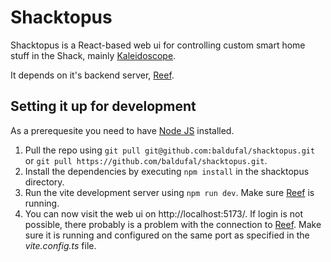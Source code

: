 # Shacktopus

Shacktopus is a React-based web ui for controlling custom smart home stuff in the Shack, mainly [Kaleidoscope](https://github.com/mrd0ll4r/kaleidoscope).

It depends on it's backend server, [Reef](https://github.com/baldufal/reef).

## Setting it up for development

As a prerequesite you need to have [Node JS](https://nodejs.org/) installed.

1. Pull the repo using `git pull git@github.com:baldufal/shacktopus.git` or `git pull https://github.com/baldufal/shacktopus.git`.
2. Install the dependencies by executing `npm install` in the shacktopus directory.
3. Run the vite development server using `npm run dev`. Make sure [Reef](https://github.com/baldufal/reef) is running.
4. You can now visit the web ui on http://localhost:5173/. If login is not possible, there probably is a problem with the connection to [Reef](https://github.com/baldufal/reef). Make sure it is running and configured on the same port as specified in the *vite.config.ts* file.
